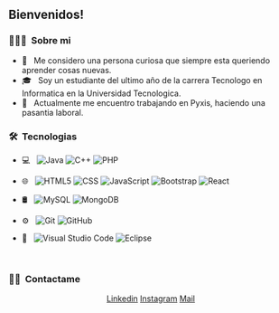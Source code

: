 <h2> Bienvenidos!</h2>

<h3> 👨🏻‍💻 &nbsp;Sobre mi </h3>

- 🤔 &nbsp; Me considero una persona curiosa que siempre esta queriendo aprender cosas nuevas.
- 🎓 &nbsp; Soy un estudiante del ultimo año de la carrera Tecnologo en Informatica en la Universidad Tecnologica.
- 💼 &nbsp; Actualmente me encuentro trabajando en Pyxis, haciendo una pasantia laboral.


<h3> 🛠 &nbsp;Tecnologias</h3>

- 💻 &nbsp;
  ![Java](https://img.shields.io/badge/-Java-333333?style=flat&logo=Java&logoColor=007396)
  ![C++](https://img.shields.io/badge/-C++-333333?style=flat&logo=C%2B%2B&logoColor=00599C)
  ![PHP]()


- 🌐 &nbsp;
  ![HTML5](https://img.shields.io/badge/-HTML5-333333?style=flat&logo=HTML5)
  ![CSS](https://img.shields.io/badge/-CSS-333333?style=flat&logo=CSS3&logoColor=1572B6)
  ![JavaScript](https://img.shields.io/badge/-JavaScript-333333?style=flat&logo=javascript)
  ![Bootstrap](https://img.shields.io/badge/-Bootstrap-333333?style=flat&logo=bootstrap&logoColor=563D7C)
  ![React](https://img.shields.io/badge/-React-333333?style=flat&logo=react)
- 🛢 &nbsp;
  ![MySQL](https://img.shields.io/badge/-MySQL-333333?style=flat&logo=mysql)
  ![MongoDB](https://img.shields.io/badge/-MongoDB-333333?style=flat&logo=mongodb)
- ⚙️ &nbsp;
  ![Git](https://img.shields.io/badge/-Git-333333?style=flat&logo=git)
  ![GitHub](https://img.shields.io/badge/-GitHub-333333?style=flat&logo=github)

- 🔧 &nbsp;
  ![Visual Studio Code](https://img.shields.io/badge/-Visual%20Studio%20Code-333333?style=flat&logo=visual-studio-code&logoColor=007ACC)
  ![Eclipse](https://img.shields.io/badge/-Eclipse-333333?style=flat&logo=eclipse-ide&logoColor=2C2255)


<br/>


<h3> 🤝🏻 &nbsp;Contactame  </h3>

<p align="center">
<a href="https://www.linkedin.com/in/nahuel-perdomo/">Linkedin</a>
<a href="https://www.instagram.com/nahu.perdomo/">Instagram</a>
<a href="mailto:nahuperdomo123@gmail.com">Mail</a>
</p>
